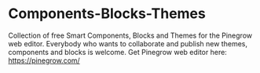 # Components-Blocks-Themes
Collection of free Smart Components, Blocks and Themes for the Pinegrow web editor. Everybody who wants to collaborate and publish new themes, components and blocks is welcome. Get Pinegrow web editor here: https://pinegrow.com/ 
